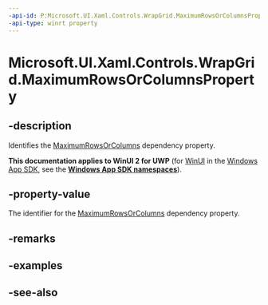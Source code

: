 ```yaml
---
-api-id: P:Microsoft.UI.Xaml.Controls.WrapGrid.MaximumRowsOrColumnsProperty
-api-type: winrt property
---
```


<!-- Property syntax
public Windows.UI.Xaml.DependencyProperty MaximumRowsOrColumnsProperty { get; }
-->

# Microsoft.UI.Xaml.Controls.WrapGrid.MaximumRowsOrColumnsProperty

## -description
Identifies the [MaximumRowsOrColumns](wrapgrid_maximumrowsorcolumns.md) dependency property.

**This documentation applies to WinUI 2 for UWP** (for [WinUI](/windows/apps/winui/winui3/) in the [Windows App SDK](/windows/apps/windows-app-sdk/), see the **[Windows App SDK namespaces](/windows/windows-app-sdk/api/winrt/)**).

## -property-value
The identifier for the [MaximumRowsOrColumns](wrapgrid_maximumrowsorcolumns.md) dependency property.

## -remarks

## -examples

## -see-also
